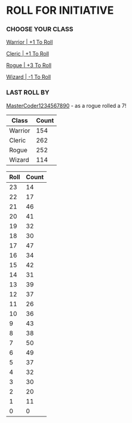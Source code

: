 # ROLL FOR INITIATIVE
### CHOOSE YOUR CLASS

[Warrior | +1 To Roll](https://github.com/benjaminsampica/benjaminsampica/issues/new?title=roll%7Cwarrior&body=Just+click+%27Submit+new+issue%27.)

[Cleric | +1 To Roll](https://github.com/benjaminsampica/benjaminsampica/issues/new?title=roll%7Ccleric&body=Just+click+%27Submit+new+issue%27.)

[Rogue | +3 To Roll](https://github.com/benjaminsampica/benjaminsampica/issues/new?title=roll%7Crogue&body=Just+click+%27Submit+new+issue%27.)

[Wizard | -1 To Roll](https://github.com/benjaminsampica/benjaminsampica/issues/new?title=roll%7Cwizard&body=Just+click+%27Submit+new+issue%27.)
### LAST ROLL BY
[MasterCoder1234567890](https://www.github.com/MasterCoder1234567890) - as a rogue rolled a 7!

|Class|Count|
|-|-|
|Warrior|154|
|Cleric|262|
|Rogue|252|
|Wizard|114|

|Roll|Count|
|-|-|
|23|14
|22|17
|21|46
|20|41
|19|32
|18|30
|17|47
|16|34
|15|42
|14|31
|13|39
|12|37
|11|26
|10|36
|9|43
|8|38
|7|50
|6|49
|5|37
|4|32
|3|30
|2|20
|1|11
|0|0
